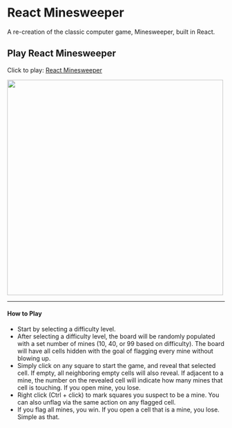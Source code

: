 # React Minesweeper
A re-creation of the classic computer game, Minesweeper, built in React.

## Play React Minesweeper
Click to play: [React Minesweeper](https://react-minesweeper-99605.firebaseapp.com)

<img src="https://user-images.githubusercontent.com/55669941/77474603-03f7e880-6ddd-11ea-95ba-01557e391505.png" width="500" />

***
#### How to Play
- Start by selecting a difficulty level.
- After selecting a difficulty level, the board will be randomly populated with a set number of mines (10, 40, or 99 based on difficulty). The board will have all cells hidden with the goal of flagging every mine without blowing up.
- Simply click on any square to start the game, and reveal that selected cell. If empty, all neighboring empty cells will also reveal. If adjacent to a mine, the number on the revealed cell will indicate how many mines that cell is touching. If you open mine, you lose.
- Right click (Ctrl + click) to mark squares you suspect to be a mine. You can also unflag via the same action on any flagged cell.
- If you flag all mines, you win. If you open a cell that is a mine, you lose. Simple as that.
